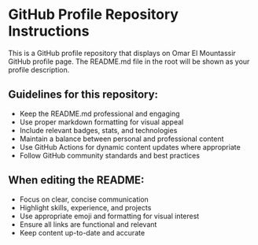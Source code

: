 <!-- Use this file to provide workspace-specific custom instructions to Copilot. For more details, visit https://code.visualstudio.com/docs/copilot/copilot-customization#_use-a-githubcopilotinstructionsmd-file -->

# GitHub Profile Repository Instructions

This is a GitHub profile repository that displays on Omar El Mountassir GitHub profile page. The README.md file in the root will be shown as your profile description.

## Guidelines for this repository:

- Keep the README.md professional and engaging
- Use proper markdown formatting for visual appeal
- Include relevant badges, stats, and technologies
- Maintain a balance between personal and professional content
- Use GitHub Actions for dynamic content updates where appropriate
- Follow GitHub community standards and best practices

## When editing the README:

- Focus on clear, concise communication
- Highlight skills, experience, and projects
- Use appropriate emoji and formatting for visual interest
- Ensure all links are functional and relevant
- Keep content up-to-date and accurate
